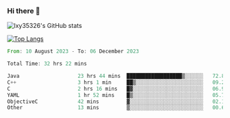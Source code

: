 ### Hi there 👋

<!--
**lxy35326/lxy35326** is a ✨ _special_ ✨ repository because its `README.md` (this file) appears on your GitHub profile.

Here are some ideas to get you started:

- 🔭 I’m currently working on ...
- 🌱 I’m currently learning ...
- 👯 I’m looking to collaborate on ...
- 🤔 I’m looking for help with ...
- 💬 Ask me about ...
- 📫 How to reach me: ...
- 😄 Pronouns: ...
- ⚡ Fun fact: ...
-->

![lxy35326's GitHub stats](https://github-readme-stats.vercel.app/api?username=lxy35326&show_icons=true)

[![Top Langs](https://github-readme-stats.vercel.app/api/top-langs/?username=anuraghazra&layout=compact)](https://github.com/anuraghazra/github-readme-stats)

<!--START_SECTION:waka-->

```rust
From: 10 August 2023 - To: 06 December 2023

Total Time: 32 hrs 22 mins

Java                   23 hrs 44 mins  ██████████████████▒░░░░░░   72.83 %
C++                    3 hrs 1 min     ██▒░░░░░░░░░░░░░░░░░░░░░░   09.26 %
C                      2 hrs 16 mins   █▓░░░░░░░░░░░░░░░░░░░░░░░   06.96 %
YAML                   1 hr 52 mins    █▒░░░░░░░░░░░░░░░░░░░░░░░   05.73 %
ObjectiveC             42 mins         ▓░░░░░░░░░░░░░░░░░░░░░░░░   02.17 %
Other                  13 mins         ▒░░░░░░░░░░░░░░░░░░░░░░░░   00.68 %
```

<!--END_SECTION:waka-->
